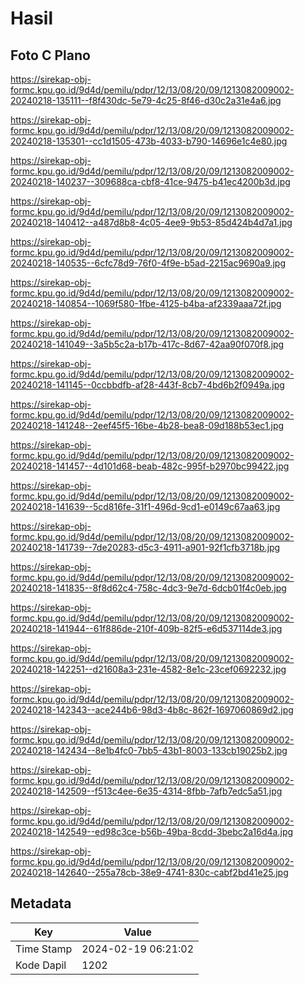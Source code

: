 # Hasil

## Foto C Plano

https://sirekap-obj-formc.kpu.go.id/9d4d/pemilu/pdpr/12/13/08/20/09/1213082009002-20240218-135111--f8f430dc-5e79-4c25-8f46-d30c2a31e4a6.jpg

https://sirekap-obj-formc.kpu.go.id/9d4d/pemilu/pdpr/12/13/08/20/09/1213082009002-20240218-135301--cc1d1505-473b-4033-b790-14696e1c4e80.jpg

https://sirekap-obj-formc.kpu.go.id/9d4d/pemilu/pdpr/12/13/08/20/09/1213082009002-20240218-140237--309688ca-cbf8-41ce-9475-b41ec4200b3d.jpg

https://sirekap-obj-formc.kpu.go.id/9d4d/pemilu/pdpr/12/13/08/20/09/1213082009002-20240218-140412--a487d8b8-4c05-4ee9-9b53-85d424b4d7a1.jpg

https://sirekap-obj-formc.kpu.go.id/9d4d/pemilu/pdpr/12/13/08/20/09/1213082009002-20240218-140535--6cfc78d9-76f0-4f9e-b5ad-2215ac9690a9.jpg

https://sirekap-obj-formc.kpu.go.id/9d4d/pemilu/pdpr/12/13/08/20/09/1213082009002-20240218-140854--1069f580-1fbe-4125-b4ba-af2339aaa72f.jpg

https://sirekap-obj-formc.kpu.go.id/9d4d/pemilu/pdpr/12/13/08/20/09/1213082009002-20240218-141049--3a5b5c2a-b17b-417c-8d67-42aa90f070f8.jpg

https://sirekap-obj-formc.kpu.go.id/9d4d/pemilu/pdpr/12/13/08/20/09/1213082009002-20240218-141145--0ccbbdfb-af28-443f-8cb7-4bd6b2f0949a.jpg

https://sirekap-obj-formc.kpu.go.id/9d4d/pemilu/pdpr/12/13/08/20/09/1213082009002-20240218-141248--2eef45f5-16be-4b28-bea8-09d188b53ec1.jpg

https://sirekap-obj-formc.kpu.go.id/9d4d/pemilu/pdpr/12/13/08/20/09/1213082009002-20240218-141457--4d101d68-beab-482c-995f-b2970bc99422.jpg

https://sirekap-obj-formc.kpu.go.id/9d4d/pemilu/pdpr/12/13/08/20/09/1213082009002-20240218-141639--5cd816fe-31f1-496d-9cd1-e0149c67aa63.jpg

https://sirekap-obj-formc.kpu.go.id/9d4d/pemilu/pdpr/12/13/08/20/09/1213082009002-20240218-141739--7de20283-d5c3-4911-a901-92f1cfb3718b.jpg

https://sirekap-obj-formc.kpu.go.id/9d4d/pemilu/pdpr/12/13/08/20/09/1213082009002-20240218-141835--8f8d62c4-758c-4dc3-9e7d-6dcb01f4c0eb.jpg

https://sirekap-obj-formc.kpu.go.id/9d4d/pemilu/pdpr/12/13/08/20/09/1213082009002-20240218-141944--61f886de-210f-409b-82f5-e6d537114de3.jpg

https://sirekap-obj-formc.kpu.go.id/9d4d/pemilu/pdpr/12/13/08/20/09/1213082009002-20240218-142251--d21608a3-231e-4582-8e1c-23cef0692232.jpg

https://sirekap-obj-formc.kpu.go.id/9d4d/pemilu/pdpr/12/13/08/20/09/1213082009002-20240218-142343--ace244b6-98d3-4b8c-862f-1697060869d2.jpg

https://sirekap-obj-formc.kpu.go.id/9d4d/pemilu/pdpr/12/13/08/20/09/1213082009002-20240218-142434--8e1b4fc0-7bb5-43b1-8003-133cb19025b2.jpg

https://sirekap-obj-formc.kpu.go.id/9d4d/pemilu/pdpr/12/13/08/20/09/1213082009002-20240218-142509--f513c4ee-6e35-4314-8fbb-7afb7edc5a51.jpg

https://sirekap-obj-formc.kpu.go.id/9d4d/pemilu/pdpr/12/13/08/20/09/1213082009002-20240218-142549--ed98c3ce-b56b-49ba-8cdd-3bebc2a16d4a.jpg

https://sirekap-obj-formc.kpu.go.id/9d4d/pemilu/pdpr/12/13/08/20/09/1213082009002-20240218-142640--255a78cb-38e9-4741-830c-cabf2bd41e25.jpg


## Metadata

| Key        | Value               |
| ---------- | ------------------- |
| Time Stamp | 2024-02-19 06:21:02 |
| Kode Dapil | 1202                |



